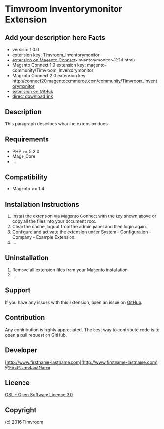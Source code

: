 Timvroom Inventorymonitor Extension
=====================
Add your description here
Facts
-----
- version: 1.0.0
- extension key: Timvroom_Inventorymonitor
- [extension on Magento Connect](http://www.magentocommerce.com/magento-connect/timvroom)-inventorymonitor-1234.html)
- Magento Connect 1.0 extension key: magento-community/Timvroom_Inventorymonitor
- Magento Connect 2.0 extension key: http://connect20.magentocommerce.com/community/Timvroom_Inventorymonitor
- [extension on GitHub](https://github.com/timvroom/Timvroom_Inventorymonitor)
- [direct download link](http://connect.magentocommerce.com/community/get/Timvroom_Inventorymonitor-1.0.0.tgz)

Description
-----------
This paragraph describes what the extension does.

Requirements
------------
- PHP >= 5.2.0
- Mage_Core
- ...

Compatibility
-------------
- Magento >= 1.4

Installation Instructions
-------------------------
1. Install the extension via Magento Connect with the key shown above or copy all the files into your document root.
2. Clear the cache, logout from the admin panel and then login again.
3. Configure and activate the extension under System - Configuration - Company - Example Extension.
4. ...

Uninstallation
--------------
1. Remove all extension files from your Magento installation
2. ...

Support
-------
If you have any issues with this extension, open an issue on [GitHub](https://github.com/timvroom/Timvroom_Inventorymonitor/issues).

Contribution
------------
Any contribution is highly appreciated. The best way to contribute code is to open a [pull request on GitHub](https://help.github.com/articles/using-pull-requests).

Developer
---------

[http://www.firstname-lastname.com](http://www.firstname-lastname.com)
[@FirstNameLastName](https://twitter.com/FirstNameLastName)

Licence
-------
[OSL - Open Software Licence 3.0](http://opensource.org/licenses/osl-3.0.php)

Copyright
---------
(c) 2016 Timvroom
